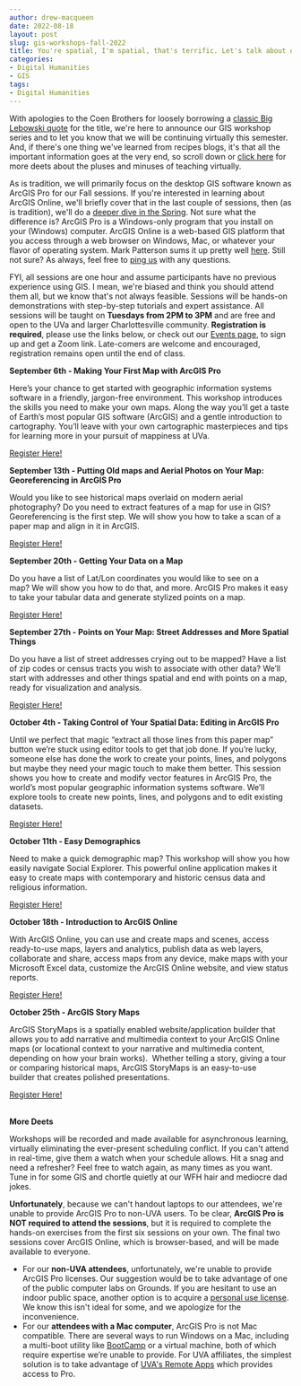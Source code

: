 ```yaml
---
author: drew-macqueen
date: 2022-08-18
layout: post
slug: gis-workshops-fall-2022
title: You're spatial, I'm spatial, that's terrific. Let's talk about our Fall GIS Workshop series.
categories:
- Digital Humanities
- GIS
tags:
- Digital Humanities
---
```


With apologies to the Coen Brothers for loosely borrowing a [classic Big Lebowski quote](https://movie-sounds.org/comedy-movie-sounds/quotes-with-sound-clips-from-the-big-lebowski/okay-sir-you-re-a-lebowski-i-m-a-lebowski-that-s-terrific) for the title, we're here to announce our GIS workshop series and to let you know that we will be continuing virtually this semester. And, if there's one thing we've learned from recipes blogs, it's that all the important information goes at the very end, so scroll down or [click here](https://guides.lib.virginia.edu/gis/home) for more deets about the pluses and minuses of teaching virtually.

As is tradition, we will primarily focus on the desktop GIS software known as ArcGIS Pro for our Fall sessions. If you're interested in learning about ArcGIS Online, we'll briefly cover that in the last couple of sessions, then (as is tradition), we'll do a [deeper dive in the Spring](https://guides.lib.virginia.edu/gis/teaching_resources#s-lib-ctab-22148924-3). Not sure what the difference is? ArcGIS Pro is a Windows-only program that you install on your (Windows) computer. ArcGIS Online is a web-based GIS platform that you access through a web browser on Windows, Mac, or whatever your flavor of operating system. Mark Patterson sums it up pretty well [here](https://storymaps.arcgis.com/stories/bf37fb8c97ca405c8876553101933f4e). Still not sure? As always, feel free to [ping us](mailto:uvagis@virginia.edu) with any questions. 

FYI, all sessions are one hour and assume participants have no previous experience using GIS. I mean, we're biased and think you should attend them all, but we know that's not always feasible. Sessions will be hands-on demonstrations with step-by-step tutorials and expert assistance. All sessions will be taught on **Tuesdays from 2PM to 3PM** and are free and open to the UVa and larger Charlottesville community. **Registration is required**, please use the links below, or check out our [Events page](https://scholarslab.lib.virginia.edu/events/), to sign up and get a Zoom link. Late-comers are welcome and encouraged, registration remains open until the end of class. 

**September 6th - Making Your First Map with ArcGIS Pro**

Here’s your chance to get started with geographic information systems software in a friendly, jargon-free environment.  This workshop introduces the skills you need to make your own maps.  Along the way you’ll get a taste of Earth’s most popular GIS software (ArcGIS) and a gentle introduction to cartography. You’ll leave with your own cartographic masterpieces and tips for learning more in your pursuit of mappiness at UVa.

[Register Here!](https://cal.lib.virginia.edu/calendar/events/Fall2022GISWorkshop1)

**September 13th - Putting Old maps and Aerial Photos on Your Map: Georeferencing in ArcGIS Pro**

Would you like to see historical maps overlaid on modern aerial photography?  Do you need to extract features of a map for use in GIS?  Georeferencing is the first step.  We will show you how to take a scan of a paper map and align in it in ArcGIS.

[Register Here!](https://cal.lib.virginia.edu/calendar/events/Fall2022GISWorkshop2)

**September 20th - Getting Your Data on a Map**

Do you have a list of Lat/Lon coordinates you would like to see on a map? We will show you how to do that, and more. ArcGIS Pro makes it easy to take your tabular data and generate stylized points on a map.

[Register Here!](https://cal.lib.virginia.edu/calendar/events/Fall2022GISWorkshop3)

**September 27th - Points on Your Map: Street Addresses and More Spatial Things**

Do you have a list of street addresses crying out to be mapped?  Have a list of zip codes or census tracts you wish to associate with other data?  We’ll start with addresses and other things spatial and end with points on a map, ready for visualization and analysis.

[Register Here!](https://cal.lib.virginia.edu/calendar/events/Fall2022GISWorkshop4)

**October 4th - Taking Control of Your Spatial Data: Editing in ArcGIS Pro**

Until we perfect that magic “extract all those lines from this paper map” button we’re stuck using editor tools to get that job done.  If you’re lucky, someone else has done the work to create your points, lines, and polygons but maybe they need your magic touch to make them better.  This session shows you how to create and modify vector features in ArcGIS Pro, the world’s most popular geographic information systems software.  We’ll explore tools to create new points, lines, and polygons and to edit existing datasets.  

[Register Here!](https://cal.lib.virginia.edu/calendar/events/Fall2022GISWorkshop5)

**October 11th - Easy Demographics**

Need to make a quick demographic map?  This workshop will show you how easily navigate Social Explorer.  This powerful online application makes it easy to create maps with contemporary and historic census data and religious information.

[Register Here!](https://cal.lib.virginia.edu/calendar/events/Fall2022GISWorkshop6)

**October 18th - Introduction to ArcGIS Online**

With ArcGIS Online, you can use and create maps and scenes, access ready-to-use maps, layers and analytics, publish data as web layers, collaborate and share, access maps from any device, make maps with your Microsoft Excel data, customize the ArcGIS Online website, and view status reports.

[Register Here!](https://cal.lib.virginia.edu/calendar/events/Fall2022GISWorkshop7)

**October 25th - ArcGIS Story Maps**

ArcGIS StoryMaps is a spatially enabled website/application builder that allows you to add narrative and multimedia context to your ArcGIS Online maps (or locational context to your narrative and multimedia content, depending on how your brain works).  Whether telling a story, giving a tour or comparing historical maps, ArcGIS StoryMaps is an easy-to-use builder that creates polished presentations.

[Register Here!](https://cal.lib.virginia.edu/calendar/events/Fall2022GISWorkshop8)
<br>&nbsp;<br>

**More Deets**

Workshops will be recorded and made available for asynchronous learning, virtually eliminating the ever-present scheduling conflict. If you can't attend in real-time, give them a watch when your schedule allows. Hit a snag and need a refresher? Feel free to watch again, as many times as you want. Tune in for some GIS and chortle quietly at our WFH hair and mediocre dad jokes. 

**Unfortunately**, because we can't handout laptops to our attendees, we're unable to provide ArcGIS Pro to non-UVA users. To be clear, **ArcGIS Pro is NOT required to attend the sessions**, but it is required to complete the hands-on exercises from the first six sessions on your own. The final two sessions cover ArcGIS Online, which is browser-based, and will be made available to everyone. 

- For our **non-UVA attendees**, unfortunately, we're unable to provide ArcGIS Pro licenses. Our suggestion would be to take advantage of one of the public computer labs on Grounds. If you are hesitant to use an indoor public space, another option is to acquire a [personal use license](https://www.esri.com/en-us/arcgis/products/arcgis-for-personal-use/overview). We know this isn't ideal for some, and we apologize for the inconvenience. 
- For our **attendees with a Mac computer**, ArcGIS Pro is not Mac compatible. There are several ways to run Windows on a Mac, including a multi-boot utility like [BootCamp](https://support.apple.com/boot-camp) or a virtual machine, both of which require expertise we’re unable to provide. For UVA affiliates, the simplest solution is to take advantage of [UVA's Remote Apps](https://virginia.service-now.com/its/?id=itsweb_kb_article&sys_id=f9dc08eddb1d1380f032f1f51d96192d) which provides access to Pro.

